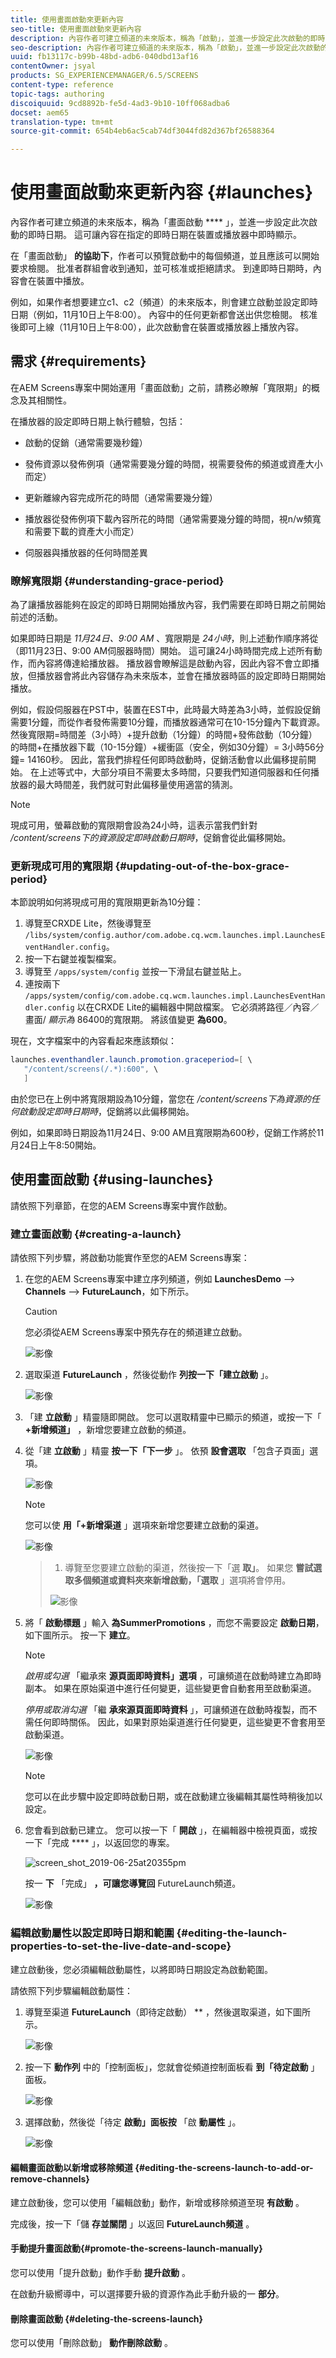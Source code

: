 ```yaml
---
title: 使用畫面啟動來更新內容
seo-title: 使用畫面啟動來更新內容
description: 內容作者可建立頻道的未來版本，稱為「啟動」，並進一步設定此次啟動的即時日期，讓內容可在裝置或播放器中即時顯示。
seo-description: 內容作者可建立頻道的未來版本，稱為「啟動」，並進一步設定此次啟動的即時日期，讓內容可在裝置或播放器中即時顯示。
uuid: fb13117c-b99b-48bd-adb6-040dbd13af16
contentOwner: jsyal
products: SG_EXPERIENCEMANAGER/6.5/SCREENS
content-type: reference
topic-tags: authoring
discoiquuid: 9cd8892b-fe5d-4ad3-9b10-10ff068adba6
docset: aem65
translation-type: tm+mt
source-git-commit: 654b4eb6ac5cab74df3044fd82d367bf26588364

---
```



# 使用畫面啟動來更新內容 {#launches}

內容作者可建立頻道的未來版本，稱為「畫面啟動 **** 」，並進一步設定此次啟動的即時日期。 這可讓內容在指定的即時日期在裝置或播放器中即時顯示。

在「畫面啟動」 **的協助下**，作者可以預覽啟動中的每個頻道，並且應該可以開始要求檢閱。 批准者群組會收到通知，並可核准或拒絕請求。 到達即時日期時，內容會在裝置中播放。

例如，如果作者想要建立c1、c2（頻道）的未來版本，則會建立啟動並設定即時日期（例如，11月10日上午8:00）。 內容中的任何更新都會送出供您檢閱。 核准後即可上線（11月10日上午8:00），此次啟動會在裝置或播放器上播放內容。

## 需求 {#requirements}

在AEM Screens專案中開始運用「畫面啟動」之前，請務必瞭解「寬限期」的概念及其相關性。

在播放器的設定即時日期上執行體驗，包括：

* 啟動的促銷（通常需要幾秒鐘）

* 發佈資源以發佈例項（通常需要幾分鐘的時間，視需要發佈的頻道或資產大小而定）

* 更新離線內容完成所花的時間（通常需要幾分鐘）

* 播放器從發佈例項下載內容所花的時間（通常需要幾分鐘的時間，視n/w頻寬和需要下載的資產大小而定）

* 伺服器與播放器的任何時間差異

### 瞭解寬限期 {#understanding-grace-period}

為了讓播放器能夠在設定的即時日期開始播放內容，我們需要在即時日期之前開始前述的活動。

如果即時日期是 *11月24日、9:00 AM* 、寬限期是 *24小時*，則上述動作順序將從（即11月23日、9:00 AM伺服器時間）開始。 這可讓24小時時間完成上述所有動作，而內容將傳達給播放器。 播放器會瞭解這是啟動內容，因此內容不會立即播放，但播放器會將此內容儲存為未來版本，並會在播放器時區的設定即時日期開始播放。

例如，假設伺服器在PST中，裝置在EST中，此時最大時差為3小時，並假設促銷需要1分鐘，而從作者發佈需要10分鐘，而播放器通常可在10-15分鐘內下載資源。 然後寬限期=時間差（3小時）+提升啟動（1分鐘）的時間+發佈啟動（10分鐘）的時間+在播放器下載（10-15分鐘）+緩衝區（安全，例如30分鐘）= 3小時56分鐘= 14160秒。 因此，當我們排程任何即時啟動時，促銷活動會以此偏移提前開始。 在上述等式中，大部分項目不需要太多時間，只要我們知道伺服器和任何播放器的最大時間差，我們就可對此偏移量使用適當的猜測。

>[!NOTE]
>現成可用，螢幕啟動的寬限期會設為24小時，這表示當我們針對 */content/screens下的資源設定即時啟動日期時*，促銷會從此偏移開始。

### 更新現成可用的寬限期 {#updating-out-of-the-box-grace-period}

本節說明如何將現成可用的寬限期更新為10分鐘：

1. 導覽至CRXDE Lite，然後導覽至 `/libs/system/config.author/com.adobe.cq.wcm.launches.impl.LaunchesEventHandler.config`。
2. 按一下右鍵並複製檔案。
3. 導覽至 `/apps/system/config` 並按一下滑鼠右鍵並貼上。
4. 連按兩下 `/apps/system/config/com.adobe.cq.wcm.launches.impl.LaunchesEventHandler.config` 以在CRXDE Lite的編輯器中開啟檔案。 它必須將路徑／內容／畫面/ *顯示為* 86400的寬限期。 將該值變更 **為600**。

現在，文字檔案中的內容看起來應該類似：

```java
launches.eventhandler.launch.promotion.graceperiod=[ \
   "/content/screens(/.*):600", \
   ]
```

由於您已在上例中將寬限期設為10分鐘，當您在 */content/screens下為資源的任何啟動設定即時日期時*，促銷將以此偏移開始。

例如，如果即時日期設為11月24日、9:00 AM且寬限期為600秒，促銷工作將於11月24日上午8:50開始。

## 使用畫面啟動 {#using-launches}

請依照下列章節，在您的AEM Screens專案中實作啟動。

### 建立畫面啟動 {#creating-a-launch}

請依照下列步驟，將啟動功能實作至您的AEM Screens專案：

1. 在您的AEM Screens專案中建立序列頻道，例如 **LaunchesDemo** —> **Channels** —> **FutureLaunch**，如下所示。

   >[!CAUTION]
   >
   >您必須從AEM Screens專案中預先存在的頻道建立啟動。

   ![影像](/help/user-guide/assets/launches-images/launches-11.png)

1. 選取渠道 **FutureLaunch** ，然後從動作 **列按一下「建立啟動** 」。

   ![影像](/help/user-guide/assets/launches-images/launches-12.png)

1. 「建 **立啟動** 」精靈隨即開啟。 您可以選取精靈中已顯示的頻道，或按一下「 **+新增頻道」** ，新增您要建立啟動的頻道。

1. 從「建 **立啟動** 」精靈 **按一下「下一步** 」。 依預 **設會選取** 「包含子頁面」選項。

   ![影像](/help/user-guide/assets/launches-images/launches-b.png)

   >[!NOTE]
   >您可以使 **用「+新增渠道** 」選項來新增您要建立啟動的渠道。

   ![影像](/help/user-guide/assets/launches-images/launches-13.png)

   >1. 導覽至您要建立啟動的渠道，然後按一下「選 **取」**。 如果您 **嘗試選取多個頻道或資料夾來新增啟動，「選取** 」選項將會停用。
   >
   >![影像](/help/user-guide/assets/launches-images/launches-14.png)


1. 將「 **啟動標題** 」輸入 **為SummerPromotions** ，而您不需要設定 **啟動日期**，如下圖所示。 按一下 **建立**。

   >[!NOTE]
   >
   >*啟用或勾選* 「繼承來 **源頁面即時資料」選項** ，可讓頻道在啟動時建立為即時副本。 如果在原始渠道中進行任何變更，這些變更會自動套用至啟動渠道。
   >
   >
   >*停用或取消勾選* 「繼 **承來源頁面即時資料** 」，可讓頻道在啟動時複製，而不需任何即時關係。 因此，如果對原始渠道進行任何變更，這些變更不會套用至啟動渠道。

   ![影像](/help/user-guide/assets/launches-images/launches-c.png)

   >[!NOTE]
   >
   >您可以在此步驟中設定即時啟動日期，或在啟動建立後編輯其屬性時稍後加以設定。

1. 您會看到啟動已建立。 您可以按一下「 **開啟** 」，在編輯器中檢視頁面，或按一下「完成 **** 」，以返回您的專案。

   ![screen_shot_2019-06-25at20355pm](assets/screen_shot_2019-06-25at20355pm.png)

   按一 **下** 「完成」 **，可讓您導覽回** FutureLaunch頻道。

   ![影像](/help/user-guide/assets/launches-images/launches-16.png)


### 編輯啟動屬性以設定即時日期和範圍 {#editing-the-launch-properties-to-set-the-live-date-and-scope}

建立啟動後，您必須編輯啟動屬性，以將即時日期設定為啟動範圍。

請依照下列步驟編輯啟動屬性：

1. 導覽至渠道 **FutureLaunch**（即待定啟動） ** ，然後選取渠道，如下圖所示。

   ![影像](/help/user-guide/assets/launches-images/launches-17.png)

1. 按一下 **動作列** 中的「控制面板」，您就會從頻道控制面板看 **到「待定啟動** 」面板。

   ![影像](/help/user-guide/assets/launches-images/launches-18.png)

1. 選擇啟動，然後從「待定 **啟動」面板按** 「啟 **動屬性** 」。

   ![影像](/help/user-guide/assets/launches-images/launches-19.png)

#### 編輯畫面啟動以新增或移除頻道 {#editing-the-screens-launch-to-add-or-remove-channels}

建立啟動後，您可以使用「編輯啟動」動作，新增或移除頻道至現 **有啟動** 。

完成後，按一下「儲 **存並關閉** 」以返回 **FutureLaunch頻道** 。

#### 手動提升畫面啟動{#promote-the-screens-launch-manually}

您可以使用「提升啟動」動作手動 **提升啟動** 。

在啟動升級嚮導中，可以選擇要升級的資源作為此手動升級的一 **部分**。

#### 刪除畫面啟動 {#deleting-the-screens-launch}

您可以使用「刪除啟動」 **動作刪除啟動** 。

